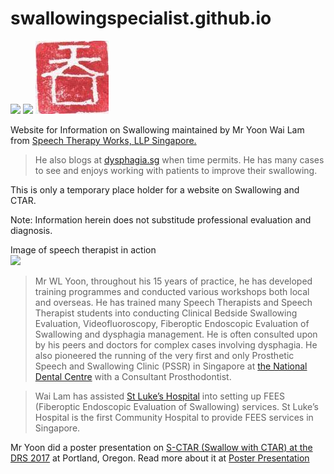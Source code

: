 # swallowingspecialist.github.io

![](https://singaporeswallowingspecialists.files.wordpress.com/2020/04/sss-logo-2.jpg=300)
<img src="https://singaporeswallowingspecialists.files.wordpress.com/2020/04/sss-logo-2.jpg" style="width:20%" />
<img src="swallow_red.jpg" />

Website for Information on Swallowing maintained by Mr Yoon Wai Lam from [Speech Therapy Works, LLP Singapore.](http://speechtherapyworks.com.sg)

> He also blogs at [dysphagia.sg](https://dysphagia.sg) when time permits. He has many cases to see and enjoys working with patients to improve their swallowing. 

This is only a temporary place holder for a website on Swallowing and CTAR. 

Note: Information herein does not substitude professional evaluation and diagnosis. 

Image of speech therapist in action <br>
<img src="https://www.speechtherapyworks.com.sg/img/home-about-section.jpg" style="width:50%" />

> Mr WL Yoon, throughout his 15 years of practice, he has developed training programmes and conducted various workshops both local and overseas. He has trained many Speech Therapists and Speech Therapist students into conducting Clinical Bedside Swallowing Evaluation, Videofluoroscopy, Fiberoptic Endoscopic Evaluation of Swallowing and dysphagia management. He is often consulted upon by his peers and doctors for complex cases involving dysphagia. He also pioneered the running of the very first and only Prosthetic Speech and Swallowing Clinic (PSSR) in Singapore at [the National Dental Centre](https://www.ndcs.com.sg/Pages/Home.aspx) with a Consultant Prosthodontist. 

>Wai Lam has assisted [St Luke’s Hospital](http://www.slh.org.sg/wp/) into setting up FEES (Fiberoptic Endoscopic Evaluation of Swallowing) services. St Luke’s Hospital is the first Community Hospital to provide FEES services in Singapore.

Mr Yoon did a poster presentation on [S-CTAR (Swallow with CTAR) at the DRS 2017](https://dysphagia.sg/2017/04/06/swallow-with-ctar-s-ctar-poster-presented-at-drs-2017-portland-oregon/) at Portland, Oregon. Read more about it at [Poster Presentation](https://dysphagia.sg/2017/04/06/swallow-with-ctar-s-ctar-poster-presented-at-drs-2017-portland-oregon/)


